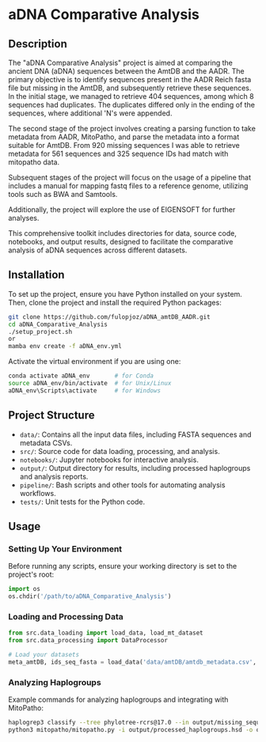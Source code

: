 
# aDNA Comparative Analysis

## Description

The "aDNA Comparative Analysis" project is aimed at comparing the ancient
DNA (aDNA) sequences between the AmtDB and the AADR. The primary objective is
to identify sequences present in the AADR Reich fasta file but missing in the
AmtDB, and subsequently retrieve these sequences. In the initial stage, we
managed to retrieve 404 sequences, among which 8 sequences had duplicates.
The duplicates differed only in the ending of the sequences, where additional
'N's were appended.

The second stage of the project involves creating a parsing function to take
metadata from AADR, MitoPatho, and parse the metadata into a format suitable
for AmtDB.
From 920 missing sequences I was able to retrieve metadata for 561 sequences and
325 sequence IDs had match with mitopatho data.

Subsequent stages of the project will focus on the usage of a pipeline that
includes a manual for mapping fastq files to a reference genome, utilizing
tools such as BWA and Samtools.

Additionally, the project will explore the use of EIGENSOFT for further analyses.

This comprehensive toolkit includes directories for data, source code,
notebooks, and output results, designed to facilitate the comparative analysis of aDNA sequences across different datasets.

## Installation

To set up the project, ensure you have Python installed on your system. Then, clone the project and install the required Python packages:

```bash
git clone https://github.com/fulopjoz/aDNA_amtDB_AADR.git
cd aDNA_Comparative_Analysis
./setup_project.sh
or 
mamba env create -f aDNA_env.yml

```

Activate the virtual environment if you are using one:

```bash
conda activate aDNA_env       # for Conda
source aDNA_env/bin/activate  # for Unix/Linux
aDNA_env\Scripts\activate     # for Windows
```

## Project Structure

- `data/`: Contains all the input data files, including FASTA sequences and metadata CSVs.
- `src/`: Source code for data loading, processing, and analysis.
- `notebooks/`: Jupyter notebooks for interactive analysis.
- `output/`: Output directory for results, including processed haplogroups and analysis reports.
- `pipeline/`: Bash scripts and other tools for automating analysis workflows.
- `tests/`: Unit tests for the Python code.

## Usage

### Setting Up Your Environment

Before running any scripts, ensure your working directory is set to the project's root:

```python
import os
os.chdir('/path/to/aDNA_Comparative_Analysis')
```

### Loading and Processing Data

```python
from src.data_loading import load_data, load_mt_dataset
from src.data_processing import DataProcessor

# Load your datasets
meta_amtDB, ids_seq_fasta = load_data('data/amtDB/amtdb_metadata.csv', 'data/amtDB/amtdb_1621-samples_7f_a0pkh.fasta')
```

### Analyzing Haplogroups

Example commands for analyzing haplogroups and integrating with MitoPatho:

```bash
haplogrep3 classify --tree phylotree-rcrs@17.0 --in output/missing_sequences_AmtDB.fasta --out output/analysis_result.hsd --extend-report
python3 mitopatho/mitopatho.py -i output/processed_haplogroups.hsd -o output/mitopatho_output.txt
```

